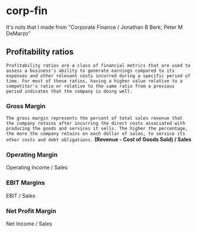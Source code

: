 # corp-fin
It's nots that I made from "Corporate Finance / Jonathan B Berk; Peter M DeMarzo"

## Profitability ratios

`Profitability ratios are a class of financial metrics that are used to assess a business's ability to generate earnings compared to its expenses and other relevant costs incurred during a specific period of time. For most of these ratios, having a higher value relative to a competitor's ratio or relative to the same ratio from a previous period indicates that the company is doing well.`

### Gross Margin
`The gross margin represents the percent of total sales revenue that the company retains after incurring the direct costs associated with producing the goods and services it sells. The higher the percentage, the more the company retains on each dollar of sales, to service its other costs and debt obligations.`
**(Revenue - Cost of Goods Sold) / Sales**


### Operating Margin
Operating Income / Sales


### EBIT Margins
EBIT / Sales


### Net Profit Margin
Net Income / Sales

